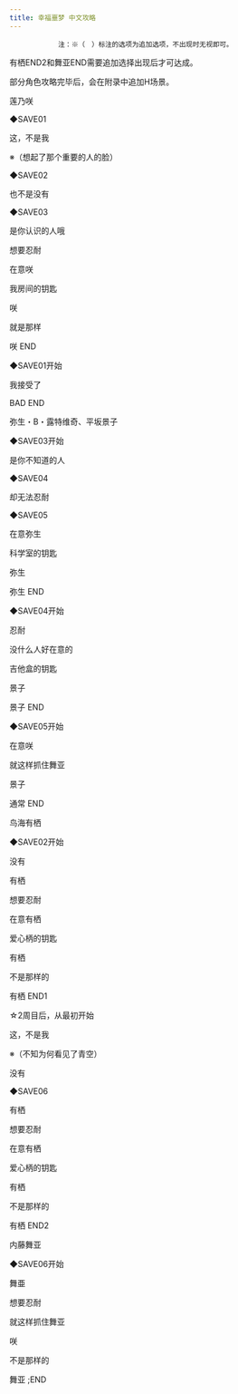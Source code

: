 ```yaml
---
title: 幸福噩梦 中文攻略
---
```


                注：※（　）标注的选项为追加选项，不出现时无视即可。

有栖END2和舞亚END需要追加选择出现后才可达成。

部分角色攻略完毕后，会在附录中追加H场景。



莲乃咲



◆SAVE01

这，不是我

※（想起了那个重要的人的脸）

◆SAVE02

也不是没有

◆SAVE03

是你认识的人哦

想要忍耐

在意咲

我房间的钥匙

咲

就是那样



咲 END



◆SAVE01开始

我接受了



BAD END



弥生・B・露特维奇、平坂景子



◆SAVE03开始

是你不知道的人

◆SAVE04

却无法忍耐

◆SAVE05

在意弥生

科学室的钥匙

弥生



弥生 END



◆SAVE04开始

忍耐

没什么人好在意的

吉他盒的钥匙

景子



景子 END



◆SAVE05开始

在意咲

就这样抓住舞亚

景子



通常 END



鸟海有栖



◆SAVE02开始

没有

有栖

想要忍耐

在意有栖

爱心柄的钥匙

有栖

不是那样的



有栖 END1



☆2周目后，从最初开始

这，不是我

※（不知为何看见了青空）

没有

◆SAVE06

有栖

想要忍耐

在意有栖

爱心柄的钥匙

有栖

不是那样的



有栖 END2



内藤舞亚



◆SAVE06开始

舞亜

想要忍耐

就这样抓住舞亚

咲

不是那样的



舞亚 ;END


              
